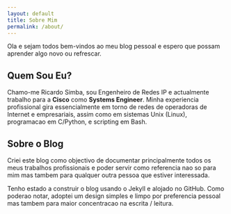 ```yaml
---
layout: default
title: Sobre Mim
permalink: /about/
---
```


Ola e sejam todos bem-vindos ao meu blog pessoal e espero que possam aprender algo novo ou refrescar.

## Quem Sou Eu?

Chamo-me Ricardo Simba, sou Engenheiro de Redes IP e actualmente trabalho para a **Cisco** como **Systems Engineer**. Minha experiencia profissional gira essencialmente em torno de redes de operadoras de Internet e empresariais, assim como em sistemas Unix (Linux), programacao em C/Python, e scripting em Bash.

## Sobre o Blog

Criei este blog como objectivo de documentar principalmente todos os meus trabalhos profissionais e poder servir como referencia nao so para mim mas tambem para qualquer outra pessoa que estiver interessada.

Tenho estado a construir o blog usando o Jekyll e alojado no GitHub. Como poderao notar, adoptei um design simples e limpo por preferencia pessoal mas tambem para maior concentracao na escrita / leitura.
